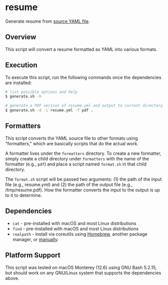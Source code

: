 # resume

Generate resume from [source YAML file](matthew.yml).

## Overview

This script will convert a resume formatted as YAML into
various formats.

## Execution

To execute this script, run the following commands once the
dependencies are installed:

```sh
# list possible options and help
$ generate.sh -h

# generate a PDF version of resume.yml and output to current directory
$ generate.sh -d -i resume.yml -f pdf .
```

## Formatters

This script converts the YAML source file to other formats using
"formatters," which are basically scripts that do the actual work.

A formatter lives under the `formatters` directory.  To create a
new formatter, simply create a child directory under `formatters`
with the name of the formatter (e.g., `pdf`) and place a script
named `format.sh` in that child directory.

The `format.sh` script will be passed two arguments: (1) the path
of the input file (e.g., resume.yml) and (2) the path of the
output file (e.g., /tmp/resume.pdf).  How the formatter
converts the input to the output is up to it to determine.

## Dependencies

- `cat` - pre-installed with macOS and most Linux distributions
- `find` - pre-installed with macOS and most Linux distributions
- `realpath` - install via coreutils using [Homebrew](https://formulae.brew.sh/formula/coreutils), another package manager, or [manually](https://www.gnu.org/software/coreutils/).

## Platform Support

This script was tested on macOS Monterey (12.6) using GNU Bash 5.2.15,
but should work on any GNU/Linux system that supports the dependencies
above.
